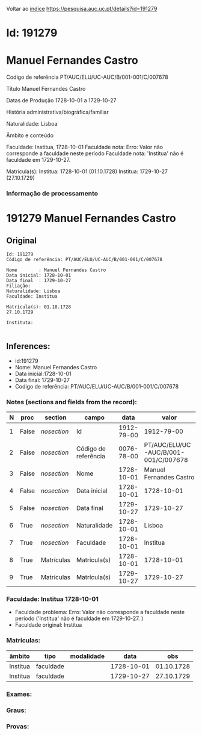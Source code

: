 
Voltar ao [índice](00%20Lista.md)
https://pesquisa.auc.uc.pt/details?id=191279

# Id: 191279
# Manuel Fernandes Castro

Codigo de referência
PT/AUC/ELU/UC-AUC/B/001-001/C/007678

Título
Manuel Fernandes Castro

Datas de Produção
1728-10-01 a 1729-10-27

História administrativa/biográfica/familiar

Naturalidade: Lisboa


Âmbito e conteúdo

Faculdade: Institua, 1728-10-01 
Faculdade nota: Erro: Valor não corresponde a faculdade neste período
Faculdade nota: 'Institua' não é faculdade em 1729-10-27.  

Matrícula(s):
Institua: 1728-10-01 (01.10.1728)
Institua: 1729-10-27 (27.10.1729)


### Informação de processamento
# 191279 Manuel Fernandes Castro

## Original
```
Id: 191279
Código de referência: PT/AUC/ELU/UC-AUC/B/001-001/C/007678

Nome        : Manuel Fernandes Castro
Data inicial: 1728-10-01
Data final  : 1729-10-27
Filiação: 
Naturalidade: Lisboa
Faculdade: Institua

Matrícula(s): 01.10.1728
27.10.1729

Instituta: 


```
## Inferences:
* id:191279
* Nome: Manuel Fernandes Castro
* Data inicial:1728-10-01
* Data final: 1729-10-27
* Codigo de referência: PT/AUC/ELU/UC-AUC/B/001-001/C/007678

### Notes (sections and fields from the record):
|N  |proc   |section      |campo                 |data        |valor                                 |obs         |
|---|-------|-------------|----------------------|------------|--------------------------------------|------------|
|1  |False  |*nosection*  |Id                    |1912-79-00  |1912-79-00                            |191279      |
|2  |False  |*nosection*  |Código de referência  |0076-78-00  |PT/AUC/ELU/UC-AUC/B/001-001/C/007678  |            |
|3  |False  |*nosection*  |Nome                  |1728-10-01  |Manuel Fernandes Castro               |            |
|4  |False  |*nosection*  |Data inicial          |1728-10-01  |1728-10-01                            |1728-10-01  |
|5  |False  |*nosection*  |Data final            |1729-10-27  |1729-10-27                            |1729-10-27  |
|6  |True   |*nosection*  |Naturalidade          |1728-10-01  |Lisboa                                |            |
|7  |True   |*nosection*  |Faculdade             |1728-10-01  |Institua                              |            |
|8  |True   |Matrículas   |Matrícula(s)          |1728-10-01  |1728-10-01                            |01.10.1728  |
|9  |True   |Matrículas   |Matrícula(s)          |1729-10-27  |1729-10-27                            |27.10.1729  |
### Faculdade: Institua 1728-10-01 
* Faculdade problema: Erro: Valor não corresponde a faculdade neste período ('Institua' não é faculdade em 1729-10-27.  )
* Faculdade original: Institua

### Matrículas:
|âmbito    |tipo       |modalidade|data        |obs         |
|----------|-----------|----------|------------|------------|
|Institua  |faculdade  |          |1728-10-01  |01.10.1728  |
|Institua  |faculdade  |          |1729-10-27  |27.10.1729  |

### Exames:

### Graus:

### Provas:


